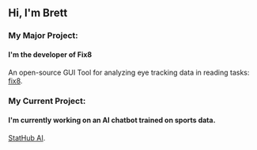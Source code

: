 ## Hi, I'm Brett

### My Major Project:
#### I'm the developer of Fix8
An open-source GUI Tool for analyzing eye tracking data in reading tasks: [fix8](https://github.com/nalmadi/fix8).

### My Current Project:
#### I'm currently working on an AI chatbot trained on sports data.
[StatHub AI](https://github.com/brettmt10/stathubAI/).

